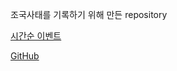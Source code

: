 조국사태를 기록하기 위해 만든 repository

[시간순 이벤트](timetable.md)


[GitHub](https://github.com/krtoday/krtoday.github.io)
